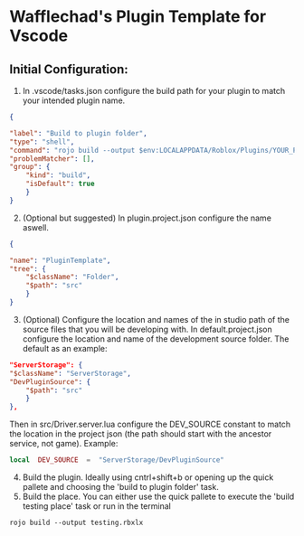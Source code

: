 # Wafflechad's Plugin Template for Vscode
## Initial Configuration:
1. In .vscode/tasks.json configure the build path for your plugin to match your intended plugin name.
```json
{

"label": "Build to plugin folder",
"type": "shell",
"command": "rojo build --output $env:LOCALAPPDATA/Roblox/Plugins/YOUR_PLUGIN_NAME_HERE.rbxmx plugin.project.json",
"problemMatcher": [],
"group": {
	"kind": "build",
	"isDefault": true
	}
}
```
2. (Optional but suggested) In plugin.project.json configure the name aswell.
```json
{

"name": "PluginTemplate",
"tree": {
	"$className": "Folder",
	"$path": "src"
	}
}
```
3. (Optional) Configure the location and names of the in studio path of the source files that you will be developing with.
In default.project.json configure the location and name of the development source folder.
The default as an example:
```json
"ServerStorage": {
"$className": "ServerStorage",
"DevPluginSource": {
	"$path": "src"
	}
},
```
Then in src/Driver.server.lua configure the DEV_SOURCE constant to match the location in the project json (the path should start with the ancestor service, not game). Example:
```lua
local  DEV_SOURCE  =  "ServerStorage/DevPluginSource"
``` 
4. Build the plugin. Ideally using cntrl+shift+b or opening up the quick pallete and choosing the 'build to plugin folder' task.
5. Build the place. You can either use the quick pallete to execute the 'build testing place' task or run in the terminal
```
rojo build --output testing.rbxlx
```